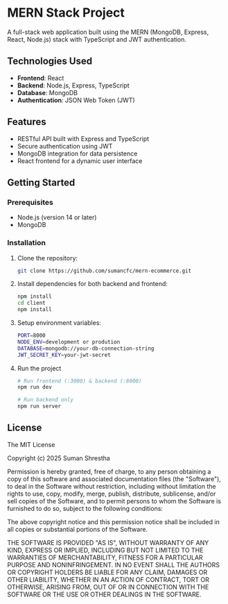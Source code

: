 # MERN Stack Project

A full-stack web application built using the MERN (MongoDB, Express, React, Node.js) stack with TypeScript and JWT authentication.

## Technologies Used

- **Frontend**: React
- **Backend**: Node.js, Express, TypeScript
- **Database**: MongoDB
- **Authentication**: JSON Web Token (JWT)

## Features

- RESTful API built with Express and TypeScript
- Secure authentication using JWT
- MongoDB integration for data persistence
- React frontend for a dynamic user interface

## Getting Started

### Prerequisites

- Node.js (version 14 or later)
- MongoDB

### Installation

1. Clone the repository:

    ```sh
    git clone https://github.com/sumancfc/mern-ecommerce.git
    ```

2. Install dependencies for both backend and frontend:

    ```sh
   npm install
   cd client
   npm install
   ```

3. Setup environment variables:

    ```sh
    PORT=8000
    NODE_ENV=development or prodution
    DATABASE=mongodb://your-db-connection-string
    JWT_SECRET_KEY=your-jwt-secret
   ```

4. Run the project

    ```sh
    # Run frontend (:3000) & backend (:8000)
    npm run dev
    
    # Run backend only
    npm run server
   ```

## License

The MIT License

Copyright (c) 2025 Suman Shrestha

Permission is hereby granted, free of charge, to any person obtaining a copy
of this software and associated documentation files (the "Software"), to deal
in the Software without restriction, including without limitation the rights
to use, copy, modify, merge, publish, distribute, sublicense, and/or sell
copies of the Software, and to permit persons to whom the Software is
furnished to do so, subject to the following conditions:

The above copyright notice and this permission notice shall be included in
all copies or substantial portions of the Software.

THE SOFTWARE IS PROVIDED "AS IS", WITHOUT WARRANTY OF ANY KIND, EXPRESS OR
IMPLIED, INCLUDING BUT NOT LIMITED TO THE WARRANTIES OF MERCHANTABILITY,
FITNESS FOR A PARTICULAR PURPOSE AND NONINFRINGEMENT. IN NO EVENT SHALL THE
AUTHORS OR COPYRIGHT HOLDERS BE LIABLE FOR ANY CLAIM, DAMAGES OR OTHER
LIABILITY, WHETHER IN AN ACTION OF CONTRACT, TORT OR OTHERWISE, ARISING FROM,
OUT OF OR IN CONNECTION WITH THE SOFTWARE OR THE USE OR OTHER DEALINGS IN
THE SOFTWARE.